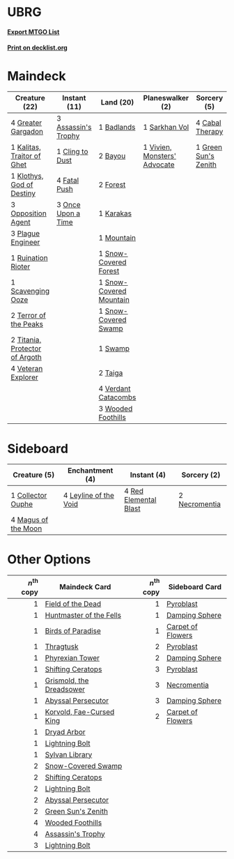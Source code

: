 # UBRG

#### [Export MTGO List](../collection/UBRG/UBRG.txt)
#### [Print on decklist.org](http://decklist.org/?deckmain=3%09Assassin's%20Trophy%0A1%09Badlands%0A2%09Bayou%0A4%09Cabal%20Therapy%0A1%09Cling%20to%20Dust%0A4%09Fatal%20Push%0A2%09Forest%0A4%09Greater%20Gargadon%0A1%09Green%20Sun's%20Zenith%0A1%09Kalitas,%20Traitor%20of%20Ghet%0A1%09Karakas%0A1%09Klothys,%20God%20of%20Destiny%0A1%09Mountain%0A3%09Once%20Upon%20a%20Time%0A3%09Opposition%20Agent%0A3%09Plague%20Engineer%0A1%09Ruination%20Rioter%0A1%09Sarkhan%20Vol%0A1%09Scavenging%20Ooze%0A1%09Snow-Covered%20Forest%0A1%09Snow-Covered%20Mountain%0A1%09Snow-Covered%20Swamp%0A1%09Swamp%0A2%09Taiga%0A2%09Terror%20of%20the%20Peaks%0A2%09Titania,%20Protector%20of%20Argoth%0A4%09Verdant%20Catacombs%0A4%09Veteran%20Explorer%0A1%09Vivien,%20Monsters'%20Advocate%0A3%09Wooded%20Foothills&deckside=1%09Collector%20Ouphe%0A4%09Leyline%20of%20the%20Void%0A4%09Magus%20of%20the%20Moon%0A2%09Necromentia%0A4%09Red%20Elemental%20Blast)
# Maindeck

|                                              Creature (22)                                              |                                         Instant (11)                                         |                                            Land (20)                                             |                                           Planeswalker (2)                                            |                                          Sorcery (5)                                          |
|---------------------------------------------------------------------------------------------------------|----------------------------------------------------------------------------------------------|--------------------------------------------------------------------------------------------------|-------------------------------------------------------------------------------------------------------|-----------------------------------------------------------------------------------------------|
|4 [Greater Gargadon](http://gatherer.wizards.com/Pages/Card/Details.aspx?multiverseid=370560)            |3 [Assassin's Trophy](http://gatherer.wizards.com/Pages/Card/Details.aspx?multiverseid=452902)|1 [Badlands](http://gatherer.wizards.com/Pages/Card/Details.aspx?multiverseid=878)                |1 [Sarkhan Vol](http://gatherer.wizards.com/Pages/Card/Details.aspx?multiverseid=174983)               |4 [Cabal Therapy](http://gatherer.wizards.com/Pages/Card/Details.aspx?multiverseid=413625)     |
|1 [Kalitas, Traitor of Ghet](http://gatherer.wizards.com/Pages/Card/Details.aspx?multiverseid=407596)    |1 [Cling to Dust](http://gatherer.wizards.com/Pages/Card/Details.aspx?multiverseid=476338)    |2 [Bayou](http://gatherer.wizards.com/Pages/Card/Details.aspx?multiverseid=879)                   |1 [Vivien, Monsters' Advocate](http://gatherer.wizards.com/Pages/Card/Details.aspx?multiverseid=479695)|1 [Green Sun's Zenith](http://gatherer.wizards.com/Pages/Card/Details.aspx?multiverseid=413711)|
|1 [Klothys, God of Destiny](http://gatherer.wizards.com/Pages/Card/Details.aspx?multiverseid=476471)     |4 [Fatal Push](http://gatherer.wizards.com/Pages/Card/Details.aspx?multiverseid=423724)       |2 [Forest](http://gatherer.wizards.com/Pages/Card/Details.aspx?multiverseid=439860)               |                                                                                                       |                                                                                               |
|3 [Opposition Agent](http://gatherer.wizards.com/Pages/Card/Details.aspx?multiverseid=497661)            |3 [Once Upon a Time](http://gatherer.wizards.com/Pages/Card/Details.aspx?multiverseid=473131) |1 [Karakas](http://gatherer.wizards.com/Pages/Card/Details.aspx?multiverseid=413782)              |                                                                                                       |                                                                                               |
|3 [Plague Engineer](http://gatherer.wizards.com/Pages/Card/Details.aspx?multiverseid=464049)             |                                                                                              |1 [Mountain](http://gatherer.wizards.com/Pages/Card/Details.aspx?multiverseid=439859)             |                                                                                                       |                                                                                               |
|1 [Ruination Rioter](http://gatherer.wizards.com/Pages/Card/Details.aspx?multiverseid=464162)            |                                                                                              |1 [Snow-Covered Forest](http://gatherer.wizards.com/Pages/Card/Details.aspx?multiverseid=121192)  |                                                                                                       |                                                                                               |
|1 [Scavenging Ooze](http://gatherer.wizards.com/Pages/Card/Details.aspx?multiverseid=420783)             |                                                                                              |1 [Snow-Covered Mountain](http://gatherer.wizards.com/Pages/Card/Details.aspx?multiverseid=121233)|                                                                                                       |                                                                                               |
|2 [Terror of the Peaks](http://gatherer.wizards.com/Pages/Card/Details.aspx?multiverseid=485487)         |                                                                                              |1 [Snow-Covered Swamp](http://gatherer.wizards.com/Pages/Card/Details.aspx?multiverseid=121256)   |                                                                                                       |                                                                                               |
|2 [Titania, Protector of Argoth](http://gatherer.wizards.com/Pages/Card/Details.aspx?multiverseid=389721)|                                                                                              |1 [Swamp](http://gatherer.wizards.com/Pages/Card/Details.aspx?multiverseid=439858)                |                                                                                                       |                                                                                               |
|4 [Veteran Explorer](http://gatherer.wizards.com/Pages/Card/Details.aspx?multiverseid=446182)            |                                                                                              |2 [Taiga](http://gatherer.wizards.com/Pages/Card/Details.aspx?multiverseid=883)                   |                                                                                                       |                                                                                               |
|                                                                                                         |                                                                                              |4 [Verdant Catacombs](http://gatherer.wizards.com/Pages/Card/Details.aspx?multiverseid=405113)    |                                                                                                       |                                                                                               |
|                                                                                                         |                                                                                              |3 [Wooded Foothills](http://gatherer.wizards.com/Pages/Card/Details.aspx?multiverseid=405116)     |                                                                                                       |                                                                                               |


# Sideboard

|                                         Creature (5)                                         |                                        Enchantment (4)                                         |                                         Instant (4)                                         |                                      Sorcery (2)                                       |
|----------------------------------------------------------------------------------------------|------------------------------------------------------------------------------------------------|---------------------------------------------------------------------------------------------|----------------------------------------------------------------------------------------|
|1 [Collector Ouphe](http://gatherer.wizards.com/Pages/Card/Details.aspx?multiverseid=464107)  |4 [Leyline of the Void](http://gatherer.wizards.com/Pages/Card/Details.aspx?multiverseid=107682)|4 [Red Elemental Blast](http://gatherer.wizards.com/Pages/Card/Details.aspx?multiverseid=814)|2 [Necromentia](http://gatherer.wizards.com/Pages/Card/Details.aspx?multiverseid=485439)|
|4 [Magus of the Moon](http://gatherer.wizards.com/Pages/Card/Details.aspx?multiverseid=136152)|                                                                                                |                                                                                             |                                                                                        |


# Other Options

|*n*<sup>th</sup> copy|                                           Maindeck Card                                           |*n*<sup>th</sup> copy|                                      Sideboard Card                                      |
|--------------------:|---------------------------------------------------------------------------------------------------|--------------------:|------------------------------------------------------------------------------------------|
|                    1|[Field of the Dead](http://gatherer.wizards.com/Pages/Card/Details.aspx?multiverseid=467001)       |                    1|[Pyroblast](http://gatherer.wizards.com/Pages/Card/Details.aspx?multiverseid=4083)        |
|                    1|[Huntmaster of the Fells](http://gatherer.wizards.com/Pages/Card/Details.aspx?multiverseid=262875) |                    1|[Damping Sphere](http://gatherer.wizards.com/Pages/Card/Details.aspx?multiverseid=443101) |
|                    1|[Birds of Paradise](http://gatherer.wizards.com/Pages/Card/Details.aspx?multiverseid=129906)       |                    1|[Carpet of Flowers](http://gatherer.wizards.com/Pages/Card/Details.aspx?multiverseid=5858)|
|                    1|[Thragtusk](http://gatherer.wizards.com/Pages/Card/Details.aspx?multiverseid=430614)               |                    2|[Pyroblast](http://gatherer.wizards.com/Pages/Card/Details.aspx?multiverseid=4083)        |
|                    1|[Phyrexian Tower](http://gatherer.wizards.com/Pages/Card/Details.aspx?multiverseid=456844)         |                    2|[Damping Sphere](http://gatherer.wizards.com/Pages/Card/Details.aspx?multiverseid=443101) |
|                    1|[Shifting Ceratops](http://gatherer.wizards.com/Pages/Card/Details.aspx?multiverseid=466948)       |                    3|[Pyroblast](http://gatherer.wizards.com/Pages/Card/Details.aspx?multiverseid=4083)        |
|                    1|[Grismold, the Dreadsower](http://gatherer.wizards.com/Pages/Card/Details.aspx?multiverseid=470590)|                    3|[Necromentia](http://gatherer.wizards.com/Pages/Card/Details.aspx?multiverseid=485439)    |
|                    1|[Abyssal Persecutor](http://gatherer.wizards.com/Pages/Card/Details.aspx?multiverseid=389422)      |                    3|[Damping Sphere](http://gatherer.wizards.com/Pages/Card/Details.aspx?multiverseid=443101) |
|                    1|[Korvold, Fae-Cursed King](http://gatherer.wizards.com/Pages/Card/Details.aspx?multiverseid=476047)|                    2|[Carpet of Flowers](http://gatherer.wizards.com/Pages/Card/Details.aspx?multiverseid=5858)|
|                    1|[Dryad Arbor](http://gatherer.wizards.com/Pages/Card/Details.aspx?multiverseid=136196)             |                     |                                                                                          |
|                    1|[Lightning Bolt](http://gatherer.wizards.com/Pages/Card/Details.aspx?multiverseid=806)             |                     |                                                                                          |
|                    1|[Sylvan Library](http://gatherer.wizards.com/Pages/Card/Details.aspx?multiverseid=2240)            |                     |                                                                                          |
|                    2|[Snow-Covered Swamp](http://gatherer.wizards.com/Pages/Card/Details.aspx?multiverseid=121256)      |                     |                                                                                          |
|                    2|[Shifting Ceratops](http://gatherer.wizards.com/Pages/Card/Details.aspx?multiverseid=466948)       |                     |                                                                                          |
|                    2|[Lightning Bolt](http://gatherer.wizards.com/Pages/Card/Details.aspx?multiverseid=806)             |                     |                                                                                          |
|                    2|[Abyssal Persecutor](http://gatherer.wizards.com/Pages/Card/Details.aspx?multiverseid=389422)      |                     |                                                                                          |
|                    2|[Green Sun's Zenith](http://gatherer.wizards.com/Pages/Card/Details.aspx?multiverseid=413711)      |                     |                                                                                          |
|                    4|[Wooded Foothills](http://gatherer.wizards.com/Pages/Card/Details.aspx?multiverseid=405116)        |                     |                                                                                          |
|                    4|[Assassin's Trophy](http://gatherer.wizards.com/Pages/Card/Details.aspx?multiverseid=452902)       |                     |                                                                                          |
|                    3|[Lightning Bolt](http://gatherer.wizards.com/Pages/Card/Details.aspx?multiverseid=806)             |                     |                                                                                          |

